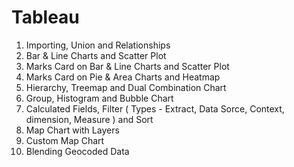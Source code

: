 # Tableau

01) Importing, Union and Relationships
02) Bar & Line Charts and Scatter Plot
03) Marks Card on Bar & Line Charts and Scatter Plot
04) Marks Card on Pie & Area Charts and Heatmap
05) Hierarchy, Treemap and Dual Combination Chart
06) Group, Histogram and Bubble Chart
07) Calculated Fields, Filter ( Types - Extract, Data Sorce, Context, dimension, Measure ) and Sort
08) Map Chart with Layers
09) Custom Map Chart
10) Blending Geocoded Data
